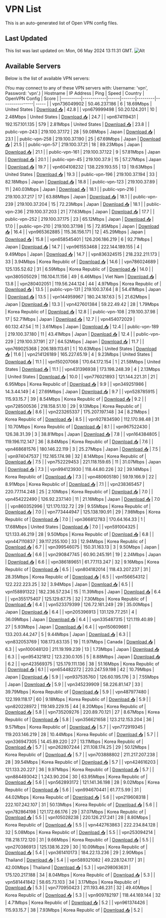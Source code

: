 # VPN List

This is an auto-generated list of Open VPN config files.

## Last Updated

This list was last updated on: Mon, 06 May 2024 13:11:31 GMT.
![Alt](https://repobeats.axiom.co/api/embed/186b98318ef1479477931607c1ad7d823f12451f.svg "Repobeats analytics image")

## Available Servers

Below is the list of available VPN servers:

(You may connect to any of these VPN servers with: Username: 'vpn', Password: 'vpn'.)
| Hostname | IP Address | Ping | Speed | Country | OpenVPN Config | Score |
|----------|------------|------|-------|---------|----------------| ----- |
| vpn736049902 | 50.46.237.186 | 6 | 18.69Mbps | United States | [Download 📥](./configs/server_0_US.ovpn) | 42.8 |
| vpn679999498 | 50.20.124.201 | 10 | 2.48Mbps | United States | [Download 📥](./configs/server_1_US.ovpn) | 24.7 |
| vpn674119431 | 192.157.101.135 | 579 | 2.81Mbps | United States | [Download 📥](./configs/server_2_US.ovpn) | 23.8 |
| public-vpn-243 | 219.100.37.172 | 28 | 59.08Mbps | Japan | [Download 📥](./configs/server_3_JP.ovpn) | 23.1 |
| public-vpn-258 | 219.100.37.190 | 25 | 67.69Mbps | Japan | [Download 📥](./configs/server_4_JP.ovpn) | 21.5 |
| public-vpn-57 | 219.100.37.21 | 18 | 89.23Mbps | Japan | [Download 📥](./configs/server_5_JP.ovpn) | 21.1 |
| public-vpn-161 | 219.100.37.122 | 9 | 57.81Mbps | Japan | [Download 📥](./configs/server_6_JP.ovpn) | 20.1 |
| public-vpn-45 | 219.100.37.9 | 15 | 57.27Mbps | Japan | [Download 📥](./configs/server_7_JP.ovpn) | 19.7 |
| vpn604108232 | 138.229.193.55 | 13 | 19.63Mbps | United States | [Download 📥](./configs/server_8_US.ovpn) | 19.3 |
| public-vpn-196 | 219.100.37.194 | 33 | 82.18Mbps | Japan | [Download 📥](./configs/server_9_JP.ovpn) | 18.8 |
| public-vpn-123 | 219.100.37.89 | 11 | 240.03Mbps | Japan | [Download 📥](./configs/server_10_JP.ovpn) | 18.1 |
| public-vpn-216 | 219.100.37.217 | 17 | 63.88Mbps | Japan | [Download 📥](./configs/server_11_JP.ovpn) | 18.1 |
| public-vpn-239 | 219.100.37.204 | 15 | 72.23Mbps | Japan | [Download 📥](./configs/server_12_JP.ovpn) | 18.1 |
| public-vpn-236 | 219.100.37.203 | 21 | 77.63Mbps | Japan | [Download 📥](./configs/server_13_JP.ovpn) | 17.7 |
| public-vpn-252 | 219.100.37.175 | 23 | 65.12Mbps | Japan | [Download 📥](./configs/server_14_JP.ovpn) | 17.0 |
| public-vpn-210 | 219.100.37.198 | 15 | 72.85Mbps | Japan | [Download 📥](./configs/server_15_JP.ovpn) | 16.4 |
| vpn965362885 | 115.36.156.171 | 12 | 45.29Mbps | Japan | [Download 📥](./configs/server_16_JP.ovpn) | 15.8 |
| vpn658545401 | 126.206.186.219 | 6 | 92.71Mbps | Japan | [Download 📥](./configs/server_17_JP.ovpn) | 14.7 |
| vpn961553468 | 222.144.189.155 | 4 | 9.49Mbps | Japan | [Download 📥](./configs/server_18_JP.ovpn) | 14.7 |
| vpn836324515 | 218.232.211.173 | 33 | 3.94Mbps | Korea Republic of | [Download 📥](./configs/server_19_KR.ovpn) | 14.6 |
| vpn786024689 | 125.135.52.62 | 31 | 6.59Mbps | Korea Republic of | [Download 📥](./configs/server_20_KR.ovpn) | 14.0 |
| vpn380505029 | 116.104.11.156 | 49 | 6.46Mbps | Viet Nam | [Download 📥](./configs/server_21_VN.ovpn) | 13.8 |
| vpn280402051 | 119.56.244.124 | 44 | 4.97Mbps | Korea Republic of | [Download 📥](./configs/server_22_KR.ovpn) | 13.5 |
| public-vpn-131 | 219.100.37.64 | 8 | 54.41Mbps | Japan | [Download 📥](./configs/server_23_JP.ovpn) | 13.5 |
| vpn144959967 | 180.24.187.63 | 5 | 21.62Mbps | Japan | [Download 📥](./configs/server_24_JP.ovpn) | 13.3 |
| vpn427601384 | 59.22.49.42 | 28 | 1.79Mbps | Korea Republic of | [Download 📥](./configs/server_25_KR.ovpn) | 12.8 |
| public-vpn-108 | 219.100.37.98 | 17 | 52.71Mbps | Japan | [Download 📥](./configs/server_26_JP.ovpn) | 12.7 |
| vpn454072029 | 60.132.47.54 | 11 | 3.61Mbps | Japan | [Download 📥](./configs/server_27_JP.ovpn) | 12.4 |
| public-vpn-189 | 219.100.37.180 | 11 | 43.41Mbps | Japan | [Download 📥](./configs/server_28_JP.ovpn) | 12.4 |
| public-vpn-229 | 219.100.37.191 | 27 | 64.52Mbps | Japan | [Download 📥](./configs/server_29_JP.ovpn) | 11.7 |
| vpn769025368 | 206.189.113.61 | 1 | 10.63Mbps | United States | [Download 📥](./configs/server_30_US.ovpn) | 11.6 |
| vpn214126189 | 165.227.65.19 | 4 | 9.23Mbps | United States | [Download 📥](./configs/server_31_US.ovpn) | 11.1 |
| vpn150207068 | 170.64.172.154 | 1 | 21.58Mbps | United States | [Download 📥](./configs/server_32_US.ovpn) | 11.1 |
| vpn431396938 | 173.198.248.39 | 4 | 2.13Mbps | United States | [Download 📥](./configs/server_33_US.ovpn) | 10.0 |
| vpn776021893 | 121.144.221.31 | 21 | 6.95Mbps | Korea Republic of | [Download 📥](./configs/server_34_KR.ovpn) | 9.9 |
| vpn349251986 | 14.3.44.149 | 4 | 27.69Mbps | Japan | [Download 📥](./configs/server_35_JP.ovpn) | 9.7 |
| vpn528785915 | 115.93.15.7 | 39 | 8.54Mbps | Korea Republic of | [Download 📥](./configs/server_36_KR.ovpn) | 9.2 |
| vpn728500536 | 218.158.51.10 | 29 | 9.13Mbps | Korea Republic of | [Download 📥](./configs/server_37_KR.ovpn) | 8.6 |
| vpn223265337 | 175.207.197.148 | 34 | 8.21Mbps | Korea Republic of | [Download 📥](./configs/server_38_KR.ovpn) | 8.5 |
| vpn927834590 | 112.170.98.48 | 31 | 10.70Mbps | Korea Republic of | [Download 📥](./configs/server_39_KR.ovpn) | 8.1 |
| vpn967522430 | 126.38.31.39 | 3 | 38.81Mbps | Japan | [Download 📥](./configs/server_40_JP.ovpn) | 7.8 |
| vpn164384805 | 119.196.112.147 | 36 | 8.84Mbps | Korea Republic of | [Download 📥](./configs/server_41_KR.ovpn) | 7.6 |
| vpn468681576 | 180.146.22.119 | 3 | 25.27Mbps | Japan | [Download 📥](./configs/server_42_JP.ovpn) | 7.5 |
| vpn974047537 | 112.165.174.98 | 32 | 8.14Mbps | Korea Republic of | [Download 📥](./configs/server_43_KR.ovpn) | 7.5 |
| vpn752229453 | 221.118.159.65 | 11 | 31.07Mbps | Japan | [Download 📥](./configs/server_44_JP.ovpn) | 7.3 |
| vpn994123930 | 118.44.80.226 | 32 | 39.14Mbps | Korea Republic of | [Download 📥](./configs/server_45_KR.ovpn) | 7.3 |
| vpn480605180 | 59.19.166.9 | 22 | 8.91Mbps | Korea Republic of | [Download 📥](./configs/server_46_KR.ovpn) | 7.1 |
| vpn238365457 | 220.77.114.248 | 25 | 2.10Mbps | Korea Republic of | [Download 📥](./configs/server_47_KR.ovpn) | 7.0 |
| vpn454222490 | 126.92.237.140 | 11 | 21.16Mbps | Japan | [Download 📥](./configs/server_48_JP.ovpn) | 7.0 |
| vpn860352996 | 121.170.132.72 | 29 | 9.55Mbps | Korea Republic of | [Download 📥](./configs/server_49_KR.ovpn) | 7.0 |
| vpn773444947 | 125.138.190.91 | 29 | 7.98Mbps | Korea Republic of | [Download 📥](./configs/server_50_KR.ovpn) | 7.0 |
| vpn366812783 | 170.64.164.33 | 1 | 17.68Mbps | United States | [Download 📥](./configs/server_51_US.ovpn) | 7.0 |
| vpn591004325 | 121.133.46.219 | 28 | 9.50Mbps | Korea Republic of | [Download 📥](./configs/server_52_KR.ovpn) | 6.8 |
| vpn447110837 | 39.117.255.100 | 33 | 12.94Mbps | Korea Republic of | [Download 📥](./configs/server_53_KR.ovpn) | 6.7 |
| vpn399546075 | 150.31.163.13 | 3 | 9.50Mbps | Japan | [Download 📥](./configs/server_54_JP.ovpn) | 6.6 |
| vpn290847745 | 60.90.245.191 | 19 | 2.24Mbps | Japan | [Download 📥](./configs/server_55_JP.ovpn) | 6.6 |
| vpn386189651 | 61.77.113.247 | 32 | 9.16Mbps | Korea Republic of | [Download 📥](./configs/server_56_KR.ovpn) | 6.5 |
| vpn804182014 | 118.43.207.237 | 31 | 28.35Mbps | Korea Republic of | [Download 📥](./configs/server_57_KR.ovpn) | 6.5 |
| vpn156654312 | 122.222.223.25 | 32 | 3.94Mbps | Japan | [Download 📥](./configs/server_58_JP.ovpn) | 6.5 |
| vpn158891322 | 182.236.57.234 | 15 | 11.39Mbps | Japan | [Download 📥](./configs/server_59_JP.ovpn) | 6.4 |
| vpn355175407 | 125.129.67.75 | 32 | 7.30Mbps | Korea Republic of | [Download 📥](./configs/server_60_KR.ovpn) | 6.4 |
| vpn523379399 | 126.72.161.249 | 29 | 35.00Mbps | Japan | [Download 📥](./configs/server_61_JP.ovpn) | 6.4 |
| vpn205396913 | 131.129.77.251 | 4 | 36.09Mbps | Japan | [Download 📥](./configs/server_62_JP.ovpn) | 6.4 |
| vpn335487315 | 121.119.40.89 | 27 | 5.93Mbps | Japan | [Download 📥](./configs/server_63_JP.ovpn) | 6.4 |
| vpn150609661 | 133.203.44.247 | 5 | 9.44Mbps | Japan | [Download 📥](./configs/server_64_JP.ovpn) | 6.3 |
| vpn832053769 | 108.173.63.135 | 19 | 11.97Mbps | Canada | [Download 📥](./configs/server_65_CA.ovpn) | 6.3 |
| vpn100048120 | 211.19.199.239 | 13 | 1.73Mbps | Japan | [Download 📥](./configs/server_66_JP.ovpn) | 6.3 |
| vpn954321812 | 123.230.0.105 | 5 | 8.88Mbps | Japan | [Download 📥](./configs/server_67_JP.ovpn) | 6.2 |
| vpn423569375 | 125.179.111.136 | 38 | 51.16Mbps | Korea Republic of | [Download 📥](./configs/server_68_KR.ovpn) | 6.1 |
| vpn654482272 | 220.247.59.198 | 42 | 10.79Mbps | Japan | [Download 📥](./configs/server_69_JP.ovpn) | 5.9 |
| vpn937535760 | 126.60.195.176 | 3 | 7.55Mbps | Japan | [Download 📥](./configs/server_70_JP.ovpn) | 5.9 |
| vpn345239909 | 58.226.81.147 | 33 | 39.79Mbps | Korea Republic of | [Download 📥](./configs/server_71_KR.ovpn) | 5.9 |
| vpn487977480 | 122.199.118.17 | 60 | 9.18Mbps | Korea Republic of | [Download 📥](./configs/server_72_KR.ovpn) | 5.9 |
| vpn820228972 | 119.149.229.15 | 44 | 8.20Mbps | Korea Republic of | [Download 📥](./configs/server_73_KR.ovpn) | 5.8 |
| vpn735209276 | 220.89.70.121 | 27 | 8.67Mbps | Korea Republic of | [Download 📥](./configs/server_74_KR.ovpn) | 5.8 |
| vpn356621658 | 123.212.153.204 | 36 | 9.57Mbps | Korea Republic of | [Download 📥](./configs/server_75_KR.ovpn) | 5.7 |
| vpn772919345 | 119.203.146.219 | 28 | 10.44Mbps | Korea Republic of | [Download 📥](./configs/server_76_KR.ovpn) | 5.7 |
| vpn336947305 | 14.45.89.220 | 27 | 13.11Mbps | Korea Republic of | [Download 📥](./configs/server_77_KR.ovpn) | 5.7 |
| vpn262807244 | 211.108.174.25 | 29 | 50.12Mbps | Korea Republic of | [Download 📥](./configs/server_78_KR.ovpn) | 5.7 |
| vpn703888802 | 211.217.207.238 | 28 | 39.54Mbps | Korea Republic of | [Download 📥](./configs/server_79_KR.ovpn) | 5.7 |
| vpn424616203 | 121.133.20.227 | 36 | 9.97Mbps | Korea Republic of | [Download 📥](./configs/server_80_KR.ovpn) | 5.7 |
| vpn884493042 | 1.243.90.204 | 30 | 63.95Mbps | Korea Republic of | [Download 📥](./configs/server_81_KR.ovpn) | 5.6 |
| vpn562893172 | 121.141.36.198 | 28 | 9.02Mbps | Korea Republic of | [Download 📥](./configs/server_82_KR.ovpn) | 5.6 |
| vpn994670441 | 61.77.5.99 | 31 | 44.02Mbps | Korea Republic of | [Download 📥](./configs/server_83_KR.ovpn) | 5.6 |
| vpn219608318 | 222.107.242.107 | 31 | 50.13Mbps | Korea Republic of | [Download 📥](./configs/server_84_KR.ovpn) | 5.6 |
| vpn782864198 | 121.172.66.176 | 29 | 37.07Mbps | Korea Republic of | [Download 📥](./configs/server_85_KR.ovpn) | 5.5 |
| vpn105028238 | 220.126.217.241 | 28 | 8.80Mbps | Korea Republic of | [Download 📥](./configs/server_86_KR.ovpn) | 5.5 |
| vpn442763863 | 222.234.84.128 | 32 | 5.08Mbps | Korea Republic of | [Download 📥](./configs/server_87_KR.ovpn) | 5.5 |
| vpn253094214 | 118.218.172.120 | 31 | 9.66Mbps | Korea Republic of | [Download 📥](./configs/server_88_KR.ovpn) | 5.5 |
| vpn270386913 | 125.138.16.229 | 30 | 10.09Mbps | Korea Republic of | [Download 📥](./configs/server_89_KR.ovpn) | 5.4 |
| vpn361410173 | 184.22.13.236 | 29 | 2.90Mbps | Thailand | [Download 📥](./configs/server_90_TH.ovpn) | 5.4 |
| vpn589321082 | 49.228.124.117 | 31 | 42.00Mbps | Thailand | [Download 📥](./configs/server_91_TH.ovpn) | 5.3 |
| vpn298063631 | 175.120.217.188 | 34 | 8.04Mbps | Korea Republic of | [Download 📥](./configs/server_92_KR.ovpn) | 5.3 |
| vpn581441842 | 58.65.73.103 | 34 | 3.17Mbps | Korea Republic of | [Download 📥](./configs/server_93_KR.ovpn) | 5.3 |
| vpn770950423 | 211.193.46.231 | 32 | 49.40Mbps | Korea Republic of | [Download 📥](./configs/server_94_KR.ovpn) | 5.3 |
| vpn909782197 | 118.44.169.144 | 32 | 4.71Mbps | Korea Republic of | [Download 📥](./configs/server_95_KR.ovpn) | 5.2 |
| vpn961374426 | 115.93.15.7 | 38 | 7.93Mbps | Korea Republic of | [Download 📥](./configs/server_96_KR.ovpn) | 5.2 |

